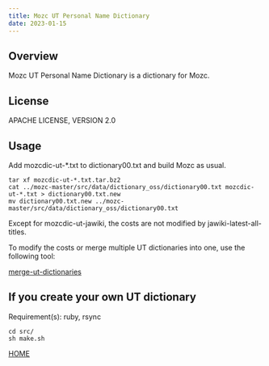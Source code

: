 ```yaml
---
title: Mozc UT Personal Name Dictionary
date: 2023-01-15
---
```


## Overview

Mozc UT Personal Name Dictionary is a dictionary for Mozc.

## License

APACHE LICENSE, VERSION 2.0

## Usage

Add mozcdic-ut-*.txt to dictionary00.txt and build Mozc as usual.

```
tar xf mozcdic-ut-*.txt.tar.bz2
cat ../mozc-master/src/data/dictionary_oss/dictionary00.txt mozcdic-ut-*.txt > dictionary00.txt.new
mv dictionary00.txt.new ../mozc-master/src/data/dictionary_oss/dictionary00.txt
```

Except for mozcdic-ut-jawiki, the costs are not modified by jawiki-latest-all-titles.

To modify the costs or merge multiple UT dictionaries into one, use the following tool:

[merge-ut-dictionaries](https://github.com/utuhiro78/merge-ut-dictionaries)

## If you create your own UT dictionary

Requirement(s): ruby, rsync

```
cd src/
sh make.sh
```

[HOME](http://linuxplayers.g1.xrea.com/mozc-ut.html)
